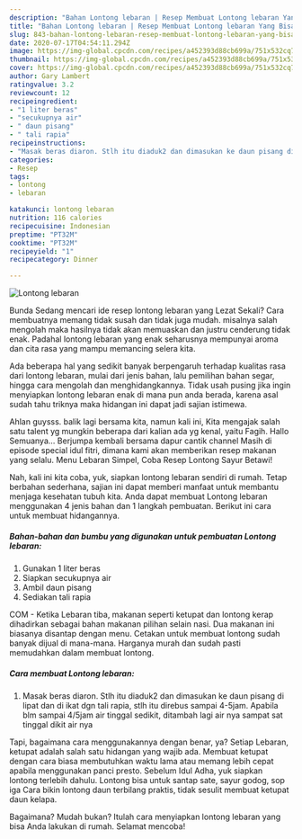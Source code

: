 ```yaml
---
description: "Bahan Lontong lebaran | Resep Membuat Lontong lebaran Yang Bisa Manjain Lidah"
title: "Bahan Lontong lebaran | Resep Membuat Lontong lebaran Yang Bisa Manjain Lidah"
slug: 843-bahan-lontong-lebaran-resep-membuat-lontong-lebaran-yang-bisa-manjain-lidah
date: 2020-07-17T04:54:11.294Z
image: https://img-global.cpcdn.com/recipes/a452393d88cb699a/751x532cq70/lontong-lebaran-foto-resep-utama.jpg
thumbnail: https://img-global.cpcdn.com/recipes/a452393d88cb699a/751x532cq70/lontong-lebaran-foto-resep-utama.jpg
cover: https://img-global.cpcdn.com/recipes/a452393d88cb699a/751x532cq70/lontong-lebaran-foto-resep-utama.jpg
author: Gary Lambert
ratingvalue: 3.2
reviewcount: 12
recipeingredient:
- "1 liter beras"
- "secukupnya air"
- " daun pisang"
- " tali rapia"
recipeinstructions:
- "Masak beras diaron. Stlh itu diaduk2 dan dimasukan ke daun pisang di lipat dan di ikat dgn tali rapia, stlh itu direbus sampai 4-5jam. Apabila blm sampai 4/5jam air tinggal sedikit, ditambah lagi air nya sampat sat tinggal dikit air nya"
categories:
- Resep
tags:
- lontong
- lebaran

katakunci: lontong lebaran 
nutrition: 116 calories
recipecuisine: Indonesian
preptime: "PT32M"
cooktime: "PT32M"
recipeyield: "1"
recipecategory: Dinner

---
```



![Lontong lebaran](https://img-global.cpcdn.com/recipes/a452393d88cb699a/751x532cq70/lontong-lebaran-foto-resep-utama.jpg)

Bunda Sedang mencari ide resep lontong lebaran yang Lezat Sekali? Cara membuatnya memang tidak susah dan tidak juga mudah. misalnya salah mengolah maka hasilnya tidak akan memuaskan dan justru cenderung tidak enak. Padahal lontong lebaran yang enak seharusnya mempunyai aroma dan cita rasa yang mampu memancing selera kita.

Ada beberapa hal yang sedikit banyak berpengaruh terhadap kualitas rasa dari lontong lebaran, mulai dari jenis bahan, lalu pemilihan bahan segar, hingga cara mengolah dan menghidangkannya. Tidak usah pusing jika ingin menyiapkan lontong lebaran enak di mana pun anda berada, karena asal sudah tahu triknya maka hidangan ini dapat jadi sajian istimewa.

Ahlan guysss. balik lagi bersama kita, namun kali ini, Kita mengajak salah satu talent yg mungkin beberapa dari kalian ada yg kenal, yaitu Fagih. Hallo Semuanya… Berjumpa kembali bersama dapur cantik channel Masih di episode special idul fitri, dimana kami akan memberikan resep makanan yang selalu. Menu Lebaran Simpel, Coba Resep Lontong Sayur Betawi!


Nah, kali ini kita coba, yuk, siapkan lontong lebaran sendiri di rumah. Tetap berbahan sederhana, sajian ini dapat memberi manfaat untuk membantu menjaga kesehatan tubuh kita. Anda dapat membuat Lontong lebaran menggunakan 4 jenis bahan dan 1 langkah pembuatan. Berikut ini cara untuk membuat hidangannya.

<!--inarticleads1-->

##### Bahan-bahan dan bumbu yang digunakan untuk pembuatan Lontong lebaran:

1. Gunakan 1 liter beras
1. Siapkan secukupnya air
1. Ambil  daun pisang
1. Sediakan  tali rapia


COM - Ketika Lebaran tiba, makanan seperti ketupat dan lontong kerap dihadirkan sebagai bahan makanan pilihan selain nasi. Dua makanan ini biasanya disantap dengan menu. Cetakan untuk membuat lontong sudah banyak dijual di mana-mana. Harganya murah dan sudah pasti memudahkan dalam membuat lontong. 

<!--inarticleads2-->

##### Cara membuat Lontong lebaran:

1. Masak beras diaron. Stlh itu diaduk2 dan dimasukan ke daun pisang di lipat dan di ikat dgn tali rapia, stlh itu direbus sampai 4-5jam. Apabila blm sampai 4/5jam air tinggal sedikit, ditambah lagi air nya sampat sat tinggal dikit air nya


Tapi, bagaimana cara menggunakannya dengan benar, ya? Setiap Lebaran, ketupat adalah salah satu hidangan yang wajib ada. Membuat ketupat dengan cara biasa membutuhkan waktu lama atau memang lebih cepat apabila menggunakan panci presto. Sebelum Idul Adha, yuk siapkan lontong terlebih dahulu. Lontong bisa untuk santap sate, sayur godog, sop iga Cara bikin lontong daun terbilang praktis, tidak sesulit membuat ketupat daun kelapa. 

Bagaimana? Mudah bukan? Itulah cara menyiapkan lontong lebaran yang bisa Anda lakukan di rumah. Selamat mencoba!

